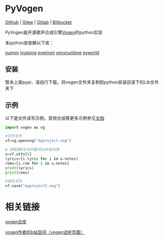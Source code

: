 # PyVogen
[Github](https://github.com/oxygen-dioxide/vogen) | 
[Gitee](https://gitee.com/oxygendioxide/vogen) | 
[Gitlab](https://gitlab.com/oxygen-dioxide/vogen) | 
[Bitbucket](https://bitbucket.org/oxygendioxide/vogen) 

PyVogen是开源歌声合成引擎[Vogen](https://github.com/aqtq314/Vogen.Client)的python实现

本python库依赖以下库：

[numpy](https://numpy.org/) 
[jyutping](https://github.com/imdreamrunner/python-jyutping)
[pypinyin](https://pypinyin.readthedocs.io/zh_CN/master/)
[onnxruntime](https://www.onnxruntime.ai/)
[pyworld](https://github.com/JeremyCCHsu/Python-Wrapper-for-World-Vocoder)

## 安装
暂未上架pypi，请自行下载，将vogen文件夹复制到python安装目录下的Lib文件夹下

## 示例

以下是文件读写示例，音频合成等更多示例参见[文档](.\docs)

```py
import vogen as vg

#打开文件
vf=vg.openvog("myproject.vog")

# 获取第0乐句的歌词与拼音列表
u=vf.utts[0]
lyrics=[i.lyric for i in u.notes]
roms=[i.rom for i in u.notes]
print(lyrics)
print(roms)

#保存文件
vf.save("myproject2.vog")
```

# 相关链接
[vogen仓库](https://github.com/aqtq314/Vogen.Client)

[vogen作者的b站空间（vogen试听页面）](https://space.bilibili.com/169955)